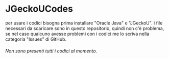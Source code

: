 # JGeckoUCodes

per usare i codici bisogna prima installare "Oracle Java" e "JGeckoU".
i file necessari da scaricare sono in questo repositorio, quindi non c'è problema, se nel caso qualcuno avesse problemi con i codici me lo scriva nella categoria "Issues" di GitHub.

###### Non sono presenti tutti i codici al momento.
